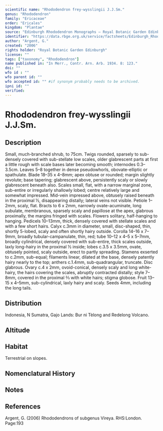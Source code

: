 ```yaml
---
scientific name: "Rhododendron frey-wysslingii J.J.Sm."
genus: "Rhododendron"
family: "Ericaceae"
order: "Ericales"
kingdom: "Plantae"
source: "Edinburgh Rhododendron Monographs – Royal Botanic Garden Edinburgh"
identifier: "https://data.rbge.org.uk/service/factsheets/Edinburgh_Rhododendron_Monographs.xhtml"
author: "Argent, G."
created: "2006"
rights holder: "Royal Botanic Garden Edinburgh"
license: ""
tags: ["taxonomy", "Rhododendron"]
name published in: "In Merr., Contr. Arn. Arb. 1934. 8: 123."
doi: ""
wfo id : ""
wfo parent id: ""
wfo accepted id: "" #if synonym probably needs to be archived.                      
ipni id: ""
verified:
---
```


                       

# Rhododendron frey-wysslingii J.J.Sm.

## Description
Small, much-branched shrub, to 75cm. Twigs rounded, sparsely to sub-densely covered with sub-stellate low scales, older glabrescent parts at first a little rough with scale bases later becoming smooth; internodes 0.3–3.5cm. Leaves 5–8 together in dense pseudowhorls, obovate-elliptic or spathulate. Blade 18–35 x 4–8mm; apex obtuse or rounded; margin slightly revolute; base tapering; glabrescent above, persistently scaly or slowly glabrescent beneath also. Scales small, flat, with a narrow marginal zone, sub-entire or irregularly shallowly lobed; centre relatively large and somewhat impressed. Mid-vein impressed above, obtusely raised beneath in the proximal ½, disappearing distally; lateral veins not visible. Petiole 1–2mm, scaly, flat. Bracts to 6 x 2mm, narrowly ovate-acuminate, long subulate, membranous, sparsely scaly and papillose at the apex, glabrous proximally, the margins fringed with scales. Flowers solitary, half-hanging to hanging. Pedicels 10–13mm, thick, densely covered with stellate scales and with a few short hairs. Calyx c.3mm in diameter, small, disc-shaped, thin, shortly 5-lobed, scaly and often shortly hairy outside. Corolla 14–16 x 7–9mm, broadly tubular-campanulate, thin, red; tube 10–12 x 4–5 x 5–7mm, broadly cylindrical, densely covered with sub-entire, thick scales outside, laxly long-hairy in the proximal ½ inside; lobes c.3.5 x 3.5mm, ovate, obtusely pointed, scaly outside, erect to partly spreading. Stamens exserted to c.2mm, sub-equal; filaments linear, dilated at the base, densely patently hairy nearly to the top; anthers c.1.4mm, sub-quadrangular, truncate. Disc glabrous. Ovary c.4 x 2mm, ovoid-conical, densely scaly and long white-hairy, the hairs covering the scales, abruptly contracted distally; style 7–8mm, covered in the proximal 2⁄5 with white hairs; stigma globose. Fruit 13–15 x 4–5mm, sub-cylindrical, laxly hairy and scaly. Seeds 4mm, including the long tails.

## Distribution
Indonesia, N Sumatra, Gajo Lands: Bur ni Tèlong and Redelong Volcano.

## Altitude


## Habitat
Terrestrial on slopes.

## Nomenclatural History

                       
## Notes


## References

Argent, G. (2006) Rhododendrons of subgenus Vireya. RHS:London. Page:193
